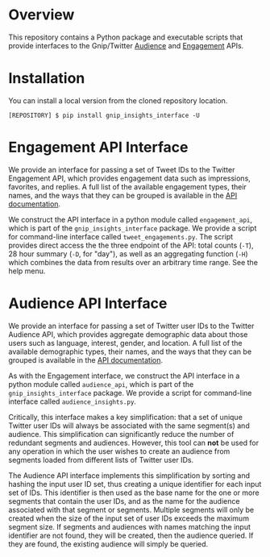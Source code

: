 # Overview

This repository contains a Python package and executable scripts that provide
interfaces to the Gnip/Twitter
[Audience](http://support.gnip.com/apis/audience_api/) and
[Engagement](http://support.gnip.com/apis/engagement_api/) APIs.

# Installation

You can install a local version from the cloned repository location.

`[REPOSITORY] $ pip install gnip_insights_interface -U`

# Engagement API Interface

We provide an interface for passing a set of Tweet IDs to the Twitter
Engagement API, which provides engagement data such as impressions, favorites,
and replies.  A full list of the available engagement types, their names, and
the ways that they can be grouped is available in the [API
documentation](http://support.gnip.com/apis/engagement_api/). 

We construct the API interface in a python module called `engagement_api`,
which is part of the `gnip_insights_interface` package.  We provide a script
for command-line interface called `tweet_engagements.py`.  The script provides
direct access the the three endpoint of the API: total counts (`-T`), 28 hour
summary (`-D`, for "day"),  as well as an aggregating function (`-H`) which
combines the data from results over an arbitrary time range. See the help menu.

# Audience API Interface

We provide an interface for passing a set of Twitter user IDs to the Twitter
Audience API, which provides aggregate demographic data about those users such
as language, interest, gender, and location.  A full list of the available
demographic types, their names, and the ways that they can be grouped is
available in the [API
documentation](http://support.gnip.com/apis/audience_api/). 

As with the Engagement interface, we construct the API interface in a python
module called `audience_api`, which is part of the `gnip_insights_interface`
package.  We provide a script for command-line interface called
`audience_insights.py`.

Critically, this interface makes a key simplification: that a set of unique
Twitter user IDs will always be associated with the same segment(s) and
audience. This simplification can significantly reduce the number of redundant
segments and audiences. However, this tool can **not** be used for any operation
in which the user wishes to create an audience from segments loaded from
different lists of Twitter user IDs.

The Audience API interface implements this simplification by sorting and
hashing the input user ID set, thus creating a unique identifier for each 
input set of IDs. This identifier is then used as the base name for the one or more
segments that contain the user IDs, and as the name for the
audience associated with that segment or segments. Multiple segments will only
be created when the size of the input set of user IDs exceeds the maximum
segment size. If segments and audiences with names matching the input identifier
are not found, they will be created, then the audience queried. If they are found,
the existing audience will simply be queried.





